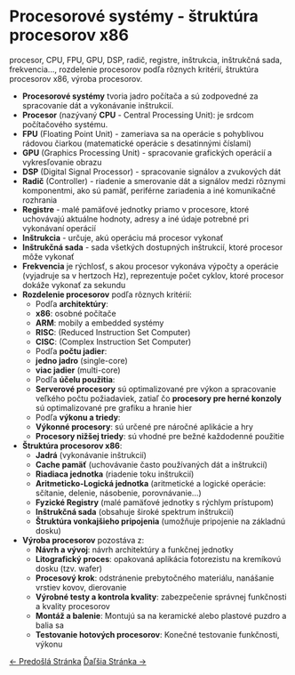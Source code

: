 # Procesorové systémy - štruktúra procesorov x86
procesor, CPU, FPU, GPU, DSP, radič, registre, inštrukcia, inštrukčná sada, frekvencia..., rozdelenie procesorov podľa rôznych kritérií, štruktúra procesorov x86, výroba procesorov.

- **Procesorové systémy** tvoria jadro počítača a sú zodpovedné za spracovanie dát a vykonávanie inštrukcií.
- **Procesor** (nazývaný **CPU** - Central Processing Unit): je srdcom počítačového systému.
- **FPU** (Floating Point Unit) - zameriava sa na operácie s pohyblivou rádovou čiarkou (matematické operácie s desatinnými číslami)
- **GPU** (Graphics Processing Unit) - spracovanie grafických operácií a vykresľovanie obrazu
- **DSP** (Digital Signal Processor) - spracovanie signálov a zvukových dát
- **Radič** (Controller) - riadenie a smerovanie dát a signálov medzi rôznymi komponentmi, ako sú pamäť, periférne zariadenia a iné komunikačné rozhrania
- **Registre** - malé pamäťové jednotky priamo v procesore, ktoré uchovávajú aktuálne hodnoty, adresy a iné údaje potrebné pri vykonávaní operácií
- **Inštrukcia** - určuje, akú operáciu má procesor vykonať
- **Inštrukčná sada** - sada všetkých dostupných inštrukcií, ktoré procesor môže vykonať
- **Frekvencia** je rýchlosť, s akou procesor vykonáva výpočty a operácie (vyjadruje sa v hertzoch Hz), reprezentuje počet cyklov, ktoré procesor dokáže vykonať za sekundu
- **Rozdelenie procesorov** podľa rôznych kritérií:
  - Podľa **architektúry**:
   - **x86**: osobné počítače
   - **ARM**: mobily a embedded systémy
   - **RISC**: (Reduced Instruction Set Computer)
   - **CISC**: (Complex Instruction Set Computer)
  - Podľa **počtu jadier**:
   - **jedno jadro** (single-core)
   - **viac jadier** (multi-core)
  - Podľa **účelu použitia**:
   - **Serverové procesory** sú optimalizované pre výkon a spracovanie veľkého počtu požiadaviek, zatiaľ čo **procesory pre herné konzoly** sú optimalizované pre grafiku a hranie hier
  - Podľa **výkonu a triedy**:
   - **Výkonné procesory**: sú určené pre náročné aplikácie a hry
   - **Procesory nižšej triedy**: sú vhodné pre bežné každodenné použitie
- **Štruktúra procesorov x86**:
  - **Jadrá** (vykonávanie inštrukcií)
  - **Cache pamäť** (uchovávanie často používaných dát a inštrukcií)
  - **Riadiaca jednotka** (riadenie toku inštrukcií)
  - **Aritmeticko-Logická jednotka** (aritmetické a logické operácie: sčítanie, delenie, násobenie, porovnávanie...)
  - **Fyzické Registry** (malé pamäťové jednotky s rýchlym prístupom)
  - **Inštrukčná sada** (obsahuje široké spektrum inštrukcií)
  - **Štruktúra vonkajšieho pripojenia** (umožňuje pripojenie na základnú dosku)
- **Výroba procesorov** pozostáva z:
  - **Návrh a vývoj**: návrh architektúry a funkčnej jednotky
  - **Litografický proces**: opakovaná aplikácia fotorezistu na kremíkovú dosku (tzv. wafer)
  - **Procesový krok**: odstránenie prebytočného materiálu, nanášanie vrstiev kovov, dierovanie
  - **Výrobné testy a kontrola kvality**: zabezpečenie správnej funkčnosti a kvality procesorov
  - **Montáž a balenie**: Montujú sa na keramické alebo plastové puzdro a balia sa
  - **Testovanie hotových procesorov**: Konečné testovanie funkčnosti, výkonu

[<- Predošlá Stránka](https://jesuschrist69.github.io/maturitne-otazky-SPSIT-KNM-2023/LYC/)  [Ďaľšia Stránka ->](https://jesuschrist69.github.io/maturitne-otazky-SPSIT-KNM-2023/LYC3/)
